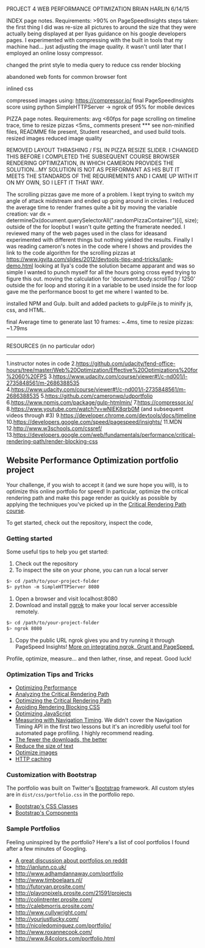 PROJECT 4 WEB PERFORMANCE OPTIMIZATION
BRIAN HARLIN
6/14/15


INDEX page notes.
Requirements: >90% on PageSpeedInsights
steps taken:
the first thing I did was re-size all pictures to around the size that they were actually being displayed at
per Ilyas guidance on his google developers pages.
I experimented with compressing with the built in tools that my machine had... just adjusting the image quality.
it wasn't until later that I employed an online lossy compressor.

changed the print style to media query to reduce css render blocking

abandoned web fonts for common browser font

inlined css

compressed images using: https://compressor.io/
final PageSpeedInsights score using python SimpleHTTPServer -> ngrok of 95% for mobile devices

PIZZA page notes.
Requirements: avg <60fps for page scrolling on timeline trace, time to resize pizzas <5ms_
				comments present *** see non-minified files, READMME file present, Student researched_
				and used build tools.
resized images
reduced image quality

REMOVED LAYOUT THRASHING / FSL IN PIZZA RESIZE SLIDER. I CHANGED THIS BEFORE
I COMPLETED THE SUBSEQUENT COURSE BROWSER RENDERING OPTIMIZATION, IN WHICH CAMERON
PROVIDES THE SOLUTION...MY SOLUTION IS NOT AS PERFORMANT AS HIS BUT IT MEETS THE STANDARDS
OF THE REQUIREMENTS AND I CAME UP WITH IT ON MY OWN, SO I LEFT IT THAT WAY.

The scrolling pizzas gave me more of a problem. I kept trying to switch my angle of attack midstream
and ended up going around in circles. I reduced the average time to render frames quite a bit by moving the variable creation:
var dx = determineDx(document.querySelectorAll(".randomPizzaContainer")[i], size);
outside of the for loopbut I wasn't quite getting the framerate needed. I reviewed many of the web pages used in the class for ideasand experimented with different things but nothing yielded the results. Finally I was reading cameron's notes in the code where I shows and provides the link to the code algorithm for the scrolling pizzas at
https://www.igvita.com/slides/2012/devtools-tips-and-tricks/jank-demo.html
looking at Ilya's code the solution became apparant and was so simple I wanted to punch myself for all the hours going cross eyed trying to figure this out.
moving the calculation for 'document.body.scrollTop / 1250' outside the for loop and storing it in a variable
to be used inside the for loop gave me the performance boost to get me where I wanted to be.

installed NPM and Gulp.
built and added packets to gulpFile.js to minify js, css, and HTML.

final Average time to generate last 10 frames: ~.4ms, time to resize pizzas: ~1.79ms


***********
RESOURCES (in no particular odor)
***********
1.instructor notes in code
2.https://github.com/udacity/fend-office-hours/tree/master/Web%20Optimization/Effective%20Optimizations%20for%2060%20FPS
3.https://www.udacity.com/course/viewer#!/c-nd001/l-2735848561/m-2686388535
4.https://www.udacity.com/course/viewer#!/c-nd001/l-2735848561/m-2686388535
5.https://github.com/cameronwp/udportfolio
6.https://www.npmjs.com/package/gulp-htmlmin/
7.https://compressor.io/
8.https://www.youtube.com/watch?v=wNlEK8qrb0M (and subsequent videos through #3)
9.https://developer.chrome.com/devtools/docs/timeline
10.https://developers.google.com/speed/pagespeed/insights/
11.MDN
12.http://www.w3schools.com/cssref/
13.https://developers.google.com/web/fundamentals/performance/critical-rendering-path/render-blocking-css
































## Website Performance Optimization portfolio project

Your challenge, if you wish to accept it (and we sure hope you will), is to optimize this online portfolio for speed! In particular, optimize the critical rendering path and make this page render as quickly as possible by applying the techniques you've picked up in the [Critical Rendering Path course](https://www.udacity.com/course/ud884).

To get started, check out the repository, inspect the code,

### Getting started

Some useful tips to help you get started:

1. Check out the repository
1. To inspect the site on your phone, you can run a local server

  ```bash
  $> cd /path/to/your-project-folder
  $> python -m SimpleHTTPServer 8080
  ```

1. Open a browser and visit localhost:8080
1. Download and install [ngrok](https://ngrok.com/) to make your local server accessible remotely.

  ``` bash
  $> cd /path/to/your-project-folder
  $> ngrok 8080
  ```

1. Copy the public URL ngrok gives you and try running it through PageSpeed Insights! [More on integrating ngrok, Grunt and PageSpeed.](http://www.jamescryer.com/2014/06/12/grunt-pagespeed-and-ngrok-locally-testing/)

Profile, optimize, measure... and then lather, rinse, and repeat. Good luck!

### Optimization Tips and Tricks
* [Optimizing Performance](https://developers.google.com/web/fundamentals/performance/ "web performance")
* [Analyzing the Critical Rendering Path](https://developers.google.com/web/fundamentals/performance/critical-rendering-path/analyzing-crp.html "analyzing crp")
* [Optimizing the Critical Rendering Path](https://developers.google.com/web/fundamentals/performance/critical-rendering-path/optimizing-critical-rendering-path.html "optimize the crp!")
* [Avoiding Rendering Blocking CSS](https://developers.google.com/web/fundamentals/performance/critical-rendering-path/render-blocking-css.html "render blocking css")
* [Optimizing JavaScript](https://developers.google.com/web/fundamentals/performance/critical-rendering-path/adding-interactivity-with-javascript.html "javascript")
* [Measuring with Navigation Timing](https://developers.google.com/web/fundamentals/performance/critical-rendering-path/measure-crp.html "nav timing api"). We didn't cover the Navigation Timing API in the first two lessons but it's an incredibly useful tool for automated page profiling. I highly recommend reading.
* <a href="https://developers.google.com/web/fundamentals/performance/optimizing-content-efficiency/eliminate-downloads.html">The fewer the downloads, the better</a>
* <a href="https://developers.google.com/web/fundamentals/performance/optimizing-content-efficiency/optimize-encoding-and-transfer.html">Reduce the size of text</a>
* <a href="https://developers.google.com/web/fundamentals/performance/optimizing-content-efficiency/image-optimization.html">Optimize images</a>
* <a href="https://developers.google.com/web/fundamentals/performance/optimizing-content-efficiency/http-caching.html">HTTP caching</a>

### Customization with Bootstrap
The portfolio was built on Twitter's <a href="http://getbootstrap.com/">Bootstrap</a> framework. All custom styles are in `dist/css/portfolio.css` in the portfolio repo.

* <a href="http://getbootstrap.com/css/">Bootstrap's CSS Classes</a>
* <a href="http://getbootstrap.com/components/">Bootstrap's Components</a>

### Sample Portfolios

Feeling uninspired by the portfolio? Here's a list of cool portfolios I found after a few minutes of Googling.

* <a href="http://www.reddit.com/r/webdev/comments/280qkr/would_anybody_like_to_post_their_portfolio_site/">A great discussion about portfolios on reddit</a>
* <a href="http://ianlunn.co.uk/">http://ianlunn.co.uk/</a>
* <a href="http://www.adhamdannaway.com/portfolio">http://www.adhamdannaway.com/portfolio</a>
* <a href="http://www.timboelaars.nl/">http://www.timboelaars.nl/</a>
* <a href="http://futoryan.prosite.com/">http://futoryan.prosite.com/</a>
* <a href="http://playonpixels.prosite.com/21591/projects">http://playonpixels.prosite.com/21591/projects</a>
* <a href="http://colintrenter.prosite.com/">http://colintrenter.prosite.com/</a>
* <a href="http://calebmorris.prosite.com/">http://calebmorris.prosite.com/</a>
* <a href="http://www.cullywright.com/">http://www.cullywright.com/</a>
* <a href="http://yourjustlucky.com/">http://yourjustlucky.com/</a>
* <a href="http://nicoledominguez.com/portfolio/">http://nicoledominguez.com/portfolio/</a>
* <a href="http://www.roxannecook.com/">http://www.roxannecook.com/</a>
* <a href="http://www.84colors.com/portfolio.html">http://www.84colors.com/portfolio.html</a>

